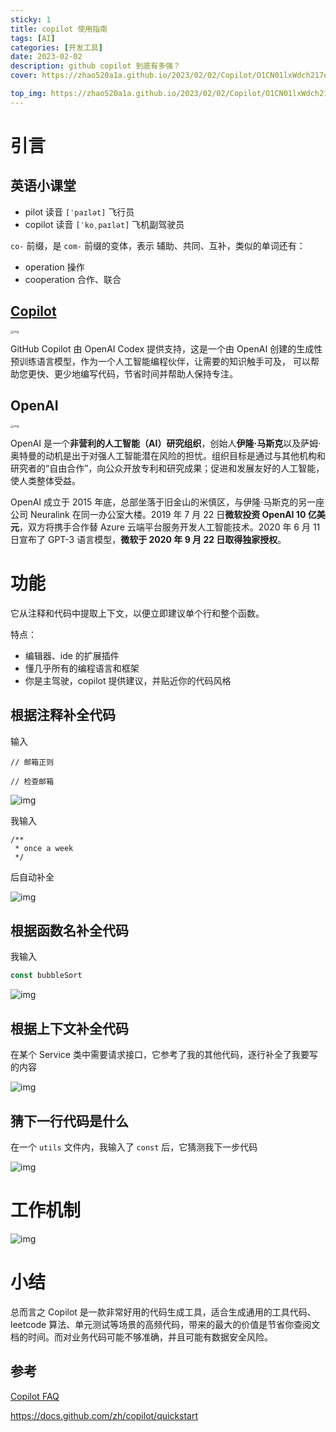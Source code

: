 ```yaml
---
sticky: 1
title: copilot 使用指南
tags: [AI]
categories: [开发工具]
date: 2023-02-02
description: github copilot 到底有多强？
cover: https://zhao520a1a.github.io/2023/02/02/Copilot/O1CN01lxWdch217eeeC0h8O_!!6000000006938-2-tps-700-700-9411944.png

top_img: https://zhao520a1a.github.io/2023/02/02/Copilot/O1CN01lxWdch217eeeC0h8O_!!6000000006938-2-tps-700-700-9411944.png
---
```



# 引言

## 英语小课堂

- pilot 读音 `[ˈpaɪlət]` 飞行员
- copilot 读音 `[ˈkoˌpaɪlət]` 飞机副驾驶员

`co-` 前缀，是 `com-` 前缀的变体，表示 辅助、共同、互补，类似的单词还有：

- operation 操作
- cooperation 合作、联合

## [Copilot](https://copilot.github.com/)

<img src="Copilot/O1CN01lxWdch217eeeC0h8O_!!6000000006938-2-tps-700-700-9411944.png" alt="img" style="zoom:33%;" />

GitHub Copilot 由 OpenAI Codex 提供支持，这是一个由 OpenAI 创建的生成性预训练语言模型，作为一个人工智能编程伙伴，让需要的知识触手可及， 可以帮助您更快、更少地编写代码，节省时间并帮助人保持专注。

## OpenAI

<img src="Copilot/O1CN01sQo0hm29r0nsPLXHo_!!6000000008120-2-tps-1280-243-9411944.png" alt="img" style="zoom:33%;" />

OpenAI 是一个**非营利的人工智能（AI）研究组织**，创始人**伊隆·马斯克**以及萨姆·奥特曼的动机是出于对强人工智能潜在风险的担忧。组织目标是通过与其他机构和研究者的“自由合作”，向公众开放专利和研究成果；促进和发展友好的人工智能，使人类整体受益。

OpenAI 成立于 2015 年底，总部坐落于旧金山的米慎区，与伊隆·马斯克的另一座公司 Neuralink 在同一办公室大楼。2019 年 7 月 22 日**微软投资 OpenAI 10 亿美元**，双方将携手合作替 Azure 云端平台服务开发人工智能技术。2020 年 6 月 11 日宣布了 GPT-3 语言模型，**微软于 2020 年 9 月 22 日取得独家授权**。

# 功能

它从注释和代码中提取上下文，以便立即建议单个行和整个函数。

特点：

- 编辑器、ide 的扩展插件
- 懂几乎所有的编程语言和框架
- 你是主驾驶，copilot 提供建议，并贴近你的代码风格

## 根据注释补全代码

输入

```plain
// 邮箱正则

// 检查邮箱
```

<img src="Copilot/O1CN01IaHYEr1PzHdDEMVzl_!!6000000001911-1-tps-600-462-9411944.gif" alt="img"  />

我输入

```plain
/**
 * once a week
 */
```

后自动补全

<img src="Copilot/O1CN016jzJ3k1rvtwrHXJm3_!!6000000005694-1-tps-600-507-9411944.gif" alt="img"  />

## 根据函数名补全代码

我输入

```javascript
const bubbleSort
```

<img src="Copilot/O1CN011VOeQP21GoZk1b1Jq_!!6000000006958-1-tps-600-507-9411944.gif" alt="img"  />

## 根据上下文补全代码

在某个 Service 类中需要请求接口，它参考了我的其他代码，逐行补全了我要写的内容

<img src="Copilot/O1CN01gxhwve1WVExe9cp1C_!!6000000002793-1-tps-600-618-9411944.gif" alt="img"  />

## 猜下一行代码是什么

在一个 `utils` 文件内，我输入了 `const` 后，它猜测我下一步代码

<img src="Copilot/O1CN01gxhwve1WVExe9cp1C_!!6000000002793-1-tps-600-618-9411944.gif" alt="img"  />

# 工作机制

<img src="Copilot/O1CN01ZXa4hj1ZYOXJ4PTov_!!6000000003206-2-tps-1920-922-9411944.png" alt="img"  />

# 小结

总而言之 Copilot 是一款非常好用的代码生成工具，适合生成通用的工具代码、leetcode 算法、单元测试等场景的高频代码，带来的最大的价值是节省你查阅文档的时间。而对业务代码可能不够准确，并且可能有数据安全风险。

## 参考

[Copilot FAQ](https://github.com/features/copilot/)

https://docs.github.com/zh/copilot/quickstart